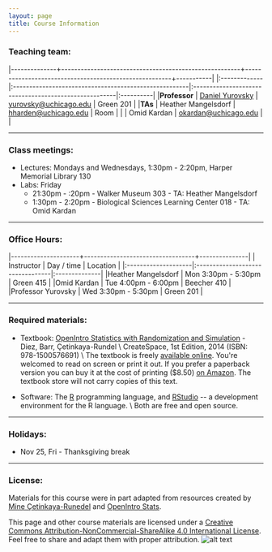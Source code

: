 ```yaml
---
layout: page
title: Course Information
---
```


### Teaching team:

|--------------+-------------------------------------------------------+-------------------------------------------------------+-----------|
|:-------------|:------------------------------------------------------|:------------------------------------------------------|:----------|
|**Professor** | [Daniel Yurovsky](http://psychology.uchicago.edu/directory/daniel-yurovsky) | [yurovsky@uchicago.edu](mailto:yurovsky@uchicago.edu) | Green 201 | 
|**TAs**       | Heather Mangelsdorf                                   | [hharden@uchicago.edu](mailto:hhardan@uchicago.edu)   | Room      | 
|              | Omid Kardan                                           | [okardan@uchicago.edu](mailto:okardan@uchicago.edu)   |           | 


* * *

### Class meetings:
* Lectures: Mondays and Wednesdays, 1:30pm - 2:20pm, Harper Memorial Library 130
* Labs: Friday
    * 21:30pm - :20pm - Walker Museum 303 - TA: Heather Mangelsdorf 
    * 1:30pm - 2:20pm - Biological Sciences Learning Center 018 - TA: Omid Kardan

* * *

### <a name="oh"></a>Office Hours:

|---------------------+----------------------------------+---------------|
| Instructor          | Day / time                       | Location      |
|:--------------------|:---------------------------------|:--------------|
|Heather Mangelsdorf  | Mon 3:30pm - 5:30pm              | Green 415     |
|Omid Kardan          | Tue 4:00pm - 6:00pm              | Beecher 410   |
|Professor Yurovsky   | Wed 3:30pm - 5:30pm              | Green 201     |

* * *

### Required materials:

* Textbook: [OpenIntro Statistics with Randomization and Simulation](https://www.openintro.org/stat/textbook.php?stat_book=isrs) - Diez, Barr, Çetinkaya-Rundel \\
   CreateSpace, 1st Edition, 2014 (ISBN: 978-1500576691) \\
The textbook is freely [available online](https://www.openintro.org/download.php?file=isrs1&referrer=/stat/textbook.php). You're welcomed to read on screen or print it out. If you prefer a paperback version you can buy it at the cost of printing ($8.50) [on Amazon](https://www.amazon.com/gp/product/1500576697/ref=as_li_qf_sp_asin_il_tl?ie=UTF8&camp=1789&creative=9325&creativeASIN=1500576697&linkCode=as2&tag=open084-20&linkId=UWWPUCGZGLFC2PHW). The textbook store will not carry copies of this text.

* Software: The [R](https://www.r-project.org/) programming language, and [RStudio](https://www.rstudio.com/products/RStudio/) -- a development environment for the R language. \\
	Both are free and open source.

* * *

### Holidays:

* Nov 25, Fri - Thanksgiving break

***

### License: 

Materials for this course were in part adapted from resources created by [Mine Çetinkaya-Runedel](http://www2.stat.duke.edu/~mc301/) and [OpenIntro Stats](https://www.openintro.org/). 

This page and other course materials are licensed under a [Creative Commons Attribution-NonCommercial-ShareAlike 4.0 International License](https://creativecommons.org/licenses/by-nc-sa/4.0/). Feel free to share and adapt them with proper attribution. ![alt text](https://i.creativecommons.org/l/by-nc-sa/4.0/88x31.png "Creative Commons License")
